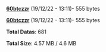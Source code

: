 [**60btczzr**](/data/60btczzr.txt) (19/12/22 - 13:11)- 555 bytes

[**60btczzr**](/data/60btczzr.txt) (19/12/22 - 13:11)- 555 bytes

**Total Datas**: 681

**Total Size**: 4.57 MB / 4.6 MB